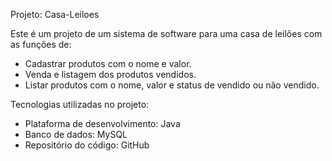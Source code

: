 Projeto: Casa-Leiloes

Este é um projeto de um sistema de software para uma casa de leilões com as funções de:
  -  Cadastrar produtos com o nome e valor.  
  -  Venda e listagem dos produtos vendidos.
  -  Listar produtos com o nome, valor e status de vendido ou não vendido.

Tecnologias utilizadas no projeto:
  - Plataforma de desenvolvimento: Java
  - Banco de dados: MySQL
  - Repositório do código: GitHub  
